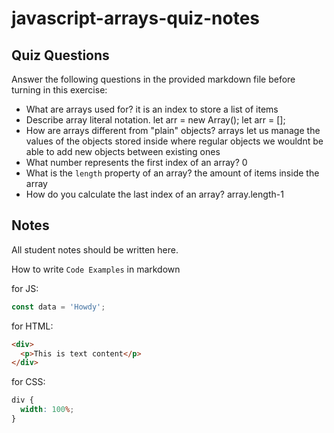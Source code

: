 # javascript-arrays-quiz-notes

## Quiz Questions

Answer the following questions in the provided markdown file before turning in this exercise:

- What are arrays used for?
  it is an index to store a list of items
- Describe array literal notation.
  let arr = new Array();
  let arr = [];
- How are arrays different from "plain" objects?
  arrays let us manage the values of the objects stored inside where regular objects we wouldnt be able to add new objects between existing ones
- What number represents the first index of an array?
  0
- What is the `length` property of an array?
  the amount of items inside the array
- How do you calculate the last index of an array?
  array.length-1

## Notes

All student notes should be written here.

How to write `Code Examples` in markdown

for JS:

```javascript
const data = 'Howdy';
```

for HTML:

```html
<div>
  <p>This is text content</p>
</div>
```

for CSS:

```css
div {
  width: 100%;
}
```
